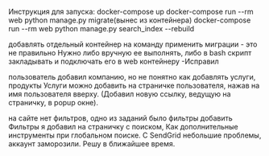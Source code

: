 Инструкция для запуска: docker-compose up docker-compose run --rm web python manage.py migrate(вынес из контейнера) docker-compose run --rm web python manage.py search_index --rebuild

добавлять отдельный контейнер на команду применить миграции - это не правильно Нужно либо вручную ее выполнять, либо в bash скрипт закладывать и подключать его в web контейнеру
-Исправил

пользователь добавил компанию, но не понятно как добавлять услуги, продукты
Услуги можно добавить на страничке пользователя, нажав на имя пользователя вверху. (Добавил новую ссылку, ведущую на страничку, в popup окне).

на сайте нет фильтров, одно из заданий было фильтры добавить Фильтры я добавил на страничку с поиском, Как дополнительные инструменты при глобальном поиске.
С SendGrid небольшие проблемы, аккаунт заморозили. Решу в ближайшее время.
